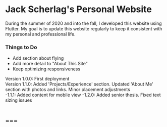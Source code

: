# Jack Scherlag's Personal Website

During the summer of 2020 and into the fall, I developed this website using Flutter. My goal is to update this website regularly to keep it consistent with my personal and professional life.

### Things to Do
- Add section about flying
- Add more detail to "About This Site"
- Keep optimizing responsiveness

Version 1.0.0: First deployment\
Version 1.1.0: Added 'Projects/Experience' section. Updated 'About Me' section with photos and links. Minor placement adjustments\
          -1.1.1: Added content for mobile view
          -1.2.0: Added senior thesis. Fixed text sizing issues


# ---
